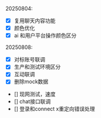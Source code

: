 20250804:
- [x] 复用聊天内容功能
- [x] 颜色优化
- [x] ai 和用户平台操作颜色区分

20250808:
- [x] 对标账号联调
- [x] 生产和测试环境区分
- [x] 互动联调
- [x] 删除mock数据
- [] 现网测试，速度
- [] chat接口联调
- [] 登录和connect x重定向错误处理

